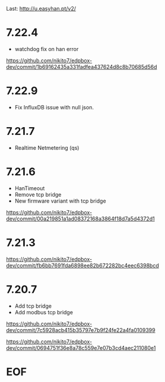 Last: http://u.easyhan.pt/v2/

# 7.22.4

- watchdog fix on han error

https://github.com/nikito7/edpbox-dev/commit/1b69162435a331fadfea437624d8c8b70685d56d

# 7.22.9

- Fix InfluxDB issue with null json.

# 7.21.7

- Realtime Netmetering (qs)

# 7.21.6

- HanTimeout
- Remove tcp bridge
- New firmware variant with tcp bridge

https://github.com/nikito7/edpbox-dev/commit/00a219851a1ad08372168a3864f18d7a5d4372d1

# 7.21.3

https://github.com/nikito7/edpbox-dev/commit/fb6bb7691fda6898ee82b672282bc4eec6398bcd

# 7.20.7

- Add tcp bridge
- Add modbus tcp bridge

https://github.com/nikito7/edpbox-dev/commit/7c5928acb415b35797e7b9f24fe22a4fa0109399

https://github.com/nikito7/edpbox-dev/commit/0694751f36e8a78c559e7e07b3cd4aec211080e1

# EOF
